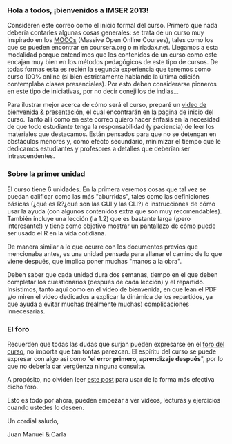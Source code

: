 
### Hola a todos, ¡bienvenidos a IMSER 2013!

Consideren este correo como el inicio formal del curso. Primero que nada debería contarles algunas cosas generales: se trata de un curso muy inspirado en los [MOOCs](https://es.wikipedia.org/wiki/MOOC) (Massive Open Online Courses), tales como los que se pueden encontrar en coursera.org o miriadax.net. Llegamos a esta modalidad porque entendimos que los contenidos de un curso como este encajan muy bien en los métodos pedagógicos de este tipo de cursos. De todas formas esta es recién la segunda experiencia que tenemos como curso 100% online (si bien estrictamente hablando la última edición contemplaba clases presenciales). Por esto deben considerarse pioneros en este tipo de iniciativas, por no decir conejillos de indias...

Para ilustrar mejor acerca de cómo será el curso, preparé un [video de bienvenida & presentación](https://www.youtube.com/watch?v=b-y3-7wMeco), el cual encontrarán en la página de inicio del curso. Tanto allí como en este correo quiero hacer énfasis en la necesidad de que todo estudiante tenga la responsabilidad (y paciencia) de leer los materiales que destacamos. Están pensados para que no se detengan en obstáculos menores y, como efecto secundario, minimizar el tiempo que le dedicamos estudiantes y profesores a detalles que deberían ser intrascendentes.

### Sobre la primer unidad

El curso tiene 6 unidades. En la primera veremos cosas que tal vez se puedan calificar como las más "aburridas", tales como las definiciones básicas (¿qué es R?¿qué son las GUI y las CLI?) o instrucciones de cómo usar la ayuda (con algunos contenidos extra que son muy recomendables). También incluye una lección (la 1.2) que es bastante larga (¡pero interesante!) y tiene como objetivo mostrar un pantallazo de cómo puede ser usado el R en la vida cotidiana. 

De manera similar a lo que ocurre con los documentos previos que mencionaba antes, es una unidad pensada para allanar el camino de lo que viene después, que implica poner muchas "manos a la obra".

Deben saber que cada unidad dura dos semanas, tiempo en el que deben completar los cuestionarios (después de cada lección) y el repartido. Insistimos, tanto aquí como en el video de bienvenida, en que lean el PDF y/o miren el video dedicados a explicar la dinámica de los repartidos, ya que ayuda a evitar muchas (realmente muchas) complicaciones innecesarias.

### El foro

Recuerden que todas las dudas que surjan pueden expresarse en el [foro del curso](http://imser2013.ribbot.com/), no importa que tan tontas parezcan. El espíritu del curso se puede expresar con algo así como "**el error primero, aprendizaje después**", por lo que no debería dar vergüenza ninguna consulta.

A propósito, no olviden leer [este post](http://imser2013.ribbot.com/posts/515b8de0535bf80002000329) para usar de la forma más efectiva dicho foro.

Esto es todo por ahora, pueden empezar a ver videos, lecturas y ejercicios cuando ustedes lo deseen.

Un cordial saludo,

Juan Manuel & Carla
